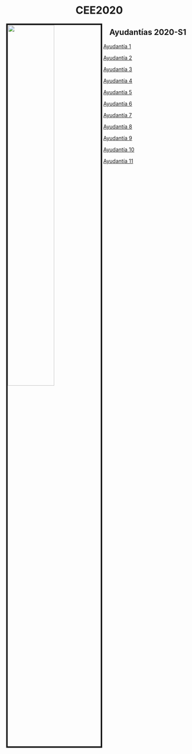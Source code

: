 <h1 align="center"> CEE2020   </h1>

  
<img src="https://aula.usm.cl/pluginfile.php/6373409/mod_label/intro/endimg1.png" width="50%" border="4" align="left">

<h2 align="center"> Ayudantías 2020-S1   </h2>

<a href="https://colab.research.google.com/drive/1vh3apIiBNQoTEb_s38GzR5xOXFU9ofQK?usp=sharing">Ayudantía 1</a>
  
<a href="https://colab.research.google.com/drive/10ty3VYClAx5EG0HTdXzX7K1cPn8GU6Lf?usp=sharing">Ayudantía 2</a>

<a href="https://colab.research.google.com/drive/1Vo-5ERKRpXqBf6fCJ7JvIh1JqSIh5sri?usp=sharing">Ayudantía 3</a>

<a href="https://colab.research.google.com/drive/1ixSkW8PbyDhEsb5qK6dgU-KBljiHpDGa?usp=sharing">Ayudantía 4</a>

<a href="https://colab.research.google.com/drive/1DJDI2KL-FeG3fMnM3pOAfNl_K29TGD5P?usp=sharing">Ayudantía 5</a>

<a href="https://colab.research.google.com/drive/11mi1tEzhe2FdJCc0eAL-KtH14GNF69XU?usp=sharing">Ayudantía 6</a>

<a href="https://colab.research.google.com/drive/11iToxAaLRpeZR-16qedz7MO7_0Skvbx_?usp=sharing">Ayudantía 7</a>

<a href="https://colab.research.google.com/drive/1d3Qs48nFUovQlfhHZJ1AKuwyief3ssTm?usp=sharing">Ayudantía 8</a>

<a href="https://colab.research.google.com/drive/1l9_zw_8Kuq0mPCmBbBi9FdTpyPZN3jSU?usp=sharing">Ayudantía 9</a>

<a href="https://colab.research.google.com/drive/1CzJB7ncA-143FzTQMIcvpPJ15eDQBETt?usp=sharing">Ayudantía 10</a>

<a href="https://colab.research.google.com/drive/1obWdqGgOADqVfzY9EvWKLPUtPCxwkwpk?usp=sharing">Ayudantía 11</a>
